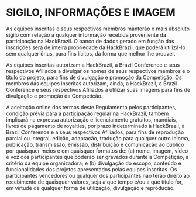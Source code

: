# **SIGILO, INFORMAÇÕES E IMAGEM**

As equipes inscritas e seus respectivos membros manterão o mais absoluto sigilo com relação a qualquer informação recebida proveniente da participação na HackBrazil. O banco de dados gerado em função das inscrições será de inteira propriedade da HackBrazil, que poderá utilizá-lo sem qualquer ônus, para fins lícitos, da forma que melhor lhe prouver.  


As equipes inscritas autorizam a HackBrazil, a Brazil Conference e seus respectivos Afiliados a divulgar os nomes de seus respectivos membros e o título do projeto, para fins de divulgação e promoção da Competição. Os membros das equipes inscritas autorizam, ainda, a HackBrazil, a Brazil Conference e seus respectivos Afiliados a utilizar suas imagens para fins de divulgação e promoção da Competição.

 

A aceitação online dos termos deste Regulamento pelos participantes, condição prévia para a participação regular na HackBrazil, também implicará na expressa autorização e licenciamento gratuitos, mundiais, livres de pagamento de royalties, por prazo indeterminado à HackBrazil, à Brazil Conference e a seus respectivos Afiliados, para fins de reprodução parcial ou integral, edição, adaptação, tradução para qualquer outro idioma, publicação, transmissão, emissão, distribuição e comunicação ao público por quaisquer meios e em quaisquer formatos de: \(a\) nome, imagem, vídeo e voz dos participantes que poderão ser gravados durante a Competição, a critério da equipe organizadora; e \(b\) divulgação do escopo, conteúdo e funcionalidades dos projetos apresentados pelas equipes inscritas. Os participantes vencedores ou qualquer dos participantes não terão direito ao recebimento de quaisquer valores, seja a que tempo e/ou a que título for, em virtude de qualquer forma de utilização, divulgação e reprodução.

